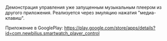 Демонстрация управления уже запущенным музыкальным плеером  из другого приложения.
Реализуется через эмуляцию нажатия "медиа-клавиш".

Приложение в GooglePlay:
https://play.google.com/store/apps/details?id=com.newbilius.smartwatch_player_control
